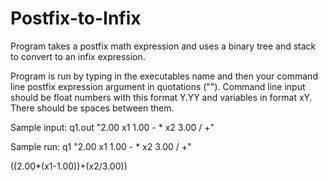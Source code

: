 # Postfix-to-Infix
Program takes a postfix math expression and uses a binary tree and stack to convert to an infix expression.

Program is run by typing in the executables name and then your command line postfix expression argument in quotations (""). Command line input should be float numbers with this format Y.YY and
variables in format xY. There should be spaces between them.

Sample input: q1.out "2.00 x1 1.00 - * x2 3.00 / +"

Sample run:
q1 "2.00 x1 1.00 - * x2 3.00 / +"

((2.00*(x1-1.00))+(x2/3.00))
